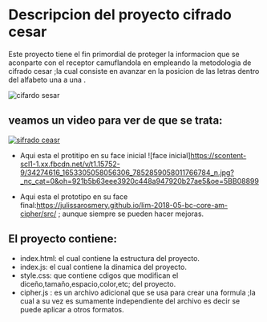 # Descripcion del proyecto cifrado cesar 
Este proyecto tiene el fin primordial de proteger la informacion que se aconparte con el receptor camuflandola 
en empleando la metodologia de cifrado cesar ;la cual consiste en avanzar en la posicion de las letras dentro 
del alfabeto una a una . 

![cifardo sesar](https://informaticaseguraupc.files.wordpress.com/2014/09/cifrado-cesar.png)

## veamos un video para ver de que se trata:
[![sifrado ceasr](https://img.youtube.com/vi/9oGHiEvrTxQ/0.jpg)](https://www.youtube.com/watch?v=9oGHiEvrTxQ)



- Aqui esta el protitipo en su face inicial
![face inicial]https://scontent-scl1-1.xx.fbcdn.net/v/t1.15752-9/34274616_1653305058056306_7852859058011766784_n.jpg?_nc_cat=0&oh=921b5b63eee3920c448a947920b27ae5&oe=5BB08899

- Aqui esta el prototipo en su face final:https://julissarosmery.github.io/lim-2018-05-bc-core-am-cipher/src/ ; aunque
siempre se pueden hacer mejoras.

## El proyecto contiene:
- index.html: el cual contiene la estructura del proyecto.
- index.js: el cual contiene la dinamica del proyecto.
- style.css: que contiene cdigos que modifican el diceño,tamaño,espacio,color,etc; del proyecto.
- cipher.js : es un archivo adicional que se usa para crear una formula ;la cual a su vez es sumamente independiente del archivo es decir se puede aplicar a otros formatos.



